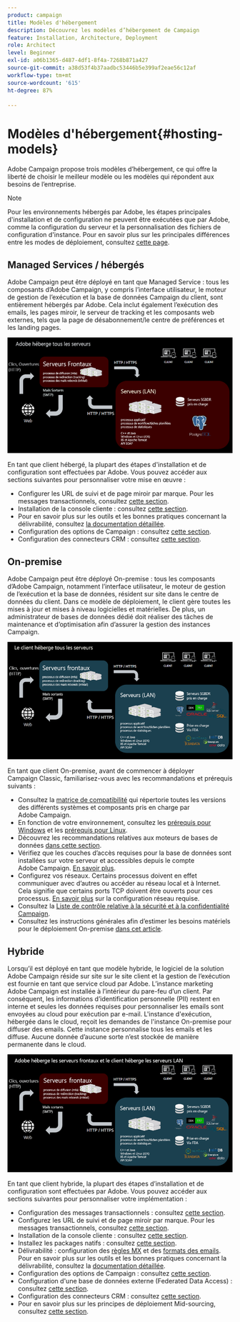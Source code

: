 ```yaml
---
product: campaign
title: Modèles d'hébergement
description: Découvrez les modèles d’hébergement de Campaign
feature: Installation, Architecture, Deployment
role: Architect
level: Beginner
exl-id: a06b1365-d487-4df1-8f4a-7268b871a427
source-git-commit: a38d53f4b37aadbc53446b5e399af2eae56c12af
workflow-type: tm+mt
source-wordcount: '615'
ht-degree: 87%

---
```


# Modèles d&#39;hébergement{#hosting-models}



Adobe Campaign propose trois modèles d’hébergement, ce qui offre la liberté de choisir le meilleur modèle ou les modèles qui répondent aux besoins de l’entreprise.

>[!NOTE]
>
>Pour les environnements hébergés par Adobe, les étapes principales d&#39;installation et de configuration ne peuvent être exécutées que par Adobe, comme la configuration du serveur et la personnalisation des fichiers de configuration d&#39;instance. Pour en savoir plus sur les principales différences entre les modes de déploiement, consultez [cette page](../../installation/using/capability-matrix.md).

## Managed Services / hébergés

Adobe Campaign peut être déployé en tant que Managed Service : tous les composants d’Adobe Campaign, y compris l’interface utilisateur, le moteur de gestion de l’exécution et la base de données Campaign du client, sont entièrement hébergés par Adobe. Cela inclut également l’exécution des emails, les pages miroir, le serveur de tracking et les composants web externes, tels que la page de désabonnement/le centre de préférences et les landing pages.

![](assets/deployment_hosted.png)

En tant que client hébergé, la plupart des étapes d&#39;installation et de configuration sont effectuées par Adobe. Vous pouvez accéder aux sections suivantes pour personnaliser votre mise en œuvre :

* Configurer les URL de suivi et de page miroir par marque. Pour les messages transactionnels, consultez [cette section](../../message-center/using/additional-configurations.md#configuring-multibranding).
* Installation de la console cliente : consultez [cette section](../../installation/using/installing-the-client-console.md).
* Pour en savoir plus sur les outils et les bonnes pratiques concernant la délivrabilité, consultez [la documentation détaillée](../../delivery/using/about-deliverability.md).
* Configuration des options de Campaign : consultez [cette section](../../installation/using/configuring-campaign-options.md).
* Configuration des connecteurs CRM : consultez [cette section](../../platform/using/crm-connectors.md).

## On-premise

Adobe Campaign peut être déployé On-premise : tous les composants d’Adobe Campaign, notamment l’interface utilisateur, le moteur de gestion de l’exécution et la base de données, résident sur site dans le centre de données du client. Dans ce modèle de déploiement, le client gère toutes les mises à jour et mises à niveau logicielles et matérielles. De plus, un administrateur de bases de données dédié doit réaliser des tâches de maintenance et d’optimisation afin d’assurer la gestion des instances Campaign.

![](assets/deployment_onpremise.png)

En tant que client On-premise, avant de commencer à déployer Campaign Classic, familiarisez-vous avec les recommandations et prérequis suivants :

* Consultez la [matrice de compatibilité](../../rn/using/compatibility-matrix.md) qui répertorie toutes les versions des différents systèmes et composants pris en charge par Adobe Campaign.
* En fonction de votre environnement, consultez les [prérequis pour Windows](../../installation/using/prerequisites-of-campaign-installation-in-windows.md) et les [prérequis pour Linux](../../installation/using/prerequisites-of-campaign-installation-in-linux.md).
* Découvrez les recommandations relatives aux moteurs de bases de données [dans cette section](../../installation/using/database.md).
* Vérifiez que les couches d’accès requises pour la base de données sont installées sur votre serveur et accessibles depuis le compte Adobe Campaign. [En savoir plus](../../installation/using/application-server.md).
* Configurez vos réseaux. Certains processus doivent en effet communiquer avec d’autres ou accéder au réseau local et à Internet. Cela signifie que certains ports TCP doivent être ouverts pour ces processus. [En savoir plus](../../installation/using/network-configuration.md) sur la configuration réseau requise.
* Consultez la [Liste de contrôle relative à la sécurité et à la confidentialité Campaign](https://helpx.adobe.com/fr/campaign/kb/acc-security.html).
* Consultez les instructions générales afin d’estimer les besoins matériels pour le déploiement On-premise [dans cet article](https://helpx.adobe.com/fr/campaign/kb/hardware-sizing-guide.html).

## Hybride

Lorsqu’il est déployé en tant que modèle hybride, le logiciel de la solution Adobe Campaign réside sur site sur le site client et la gestion de l’exécution est fournie en tant que service cloud par Adobe. L’instance marketing Adobe Campaign est installée à l’intérieur du pare-feu d’un client. Par conséquent, les informations d’identification personnelle (PII) restent en interne et seules les données requises pour personnaliser les emails sont envoyées au cloud pour exécution par e-mail. L&#39;instance d&#39;exécution, hébergée dans le cloud, reçoit les demandes de l&#39;instance On-premise pour diffuser des emails. Cette instance personnalise tous les emails et les diffuse. Aucune donnée d’aucune sorte n’est stockée de manière permanente dans le cloud.

![](assets/deployment_hybrid.png)

En tant que client hybride, la plupart des étapes d’installation et de configuration sont effectuées par Adobe. Vous pouvez accéder aux sections suivantes pour personnaliser votre implémentation :

* Configuration des messages transactionnels : consultez [cette section](../../message-center/using/transactional-messaging-architecture.md).
* Configurez les URL de suivi et de page miroir par marque. Pour les messages transactionnels, consultez [cette section](../../message-center/using/additional-configurations.md#configuring-multibranding).
* Installation de la console cliente : consultez [cette section](../../installation/using/installing-the-client-console.md).
* Installez les packages natifs : consultez [cette section](../../installation/using/installing-campaign-standard-packages.md).
* Délivrabilité : configuration des [règles MX](../../installation/using/email-deliverability.md#mx-configuration) et des [formats des emails](../../installation/using/email-deliverability.md#managing-email-formats). Pour en savoir plus sur les outils et les bonnes pratiques concernant la délivrabilité, consultez la [documentation détaillée](../../delivery/using/about-deliverability.md).
* Configuration des options de Campaign : consultez [cette section](../../installation/using/configuring-campaign-options.md).
* Configuration d&#39;une base de données externe (Federated Data Access) : consultez [cette section](../../installation/using/about-fda.md).
* Configuration des connecteurs CRM : consultez [cette section](../../platform/using/crm-connectors.md).
* Pour en savoir plus sur les principes de déploiement Mid-sourcing, consultez [cette section](../../installation/using/mid-sourcing-deployment.md).
